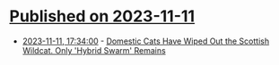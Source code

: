 # [Published on 2023-11-11](index.md)

* [2023-11-11, 17:34:00](https://news.slashdot.org/story/23/11/11/0639221/domestic-cats-have-wiped-out-the-scottish-wildcat-only-hybrid-swarm-remains?utm_source=rss1.0mainlinkanon&utm_medium=feed) - [Domestic Cats Have Wiped Out the Scottish Wildcat. Only 'Hybrid Swarm' Remains](https://news.slashdot.org/story/23/11/11/0639221/domestic-cats-have-wiped-out-the-scottish-wildcat-only-hybrid-swarm-remains?utm_source=rss1.0mainlinkanon&utm_medium=feed)
